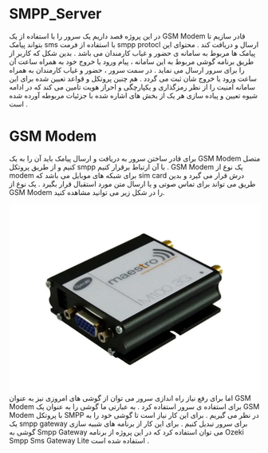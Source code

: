 # SMPP_Server
در این پروژه قصد داریم یک سرور را با استفاده از یک GSM Modem قادر سازیم تا بتواند پیامک sms با استفاده از فرمت smpp protocl  ارسال و دریافت کند . محتوای این پیامک ها مربوط به سامانه ی حضور و غیاب کارمندان می باشد . بدین شکل که کاربر از طریق برنامه گوشی مربوط به این سامانه ، پیام ورود یا خروج خود به همراه ساعت آن را برای سرور ارسال می نماید . در سمت سرور ، حضور و غیاب کارمندان به همراه ساعت ورود یا خروج شان ثبت می گردد . هم چنین پروتکل و قواعد تعیین شده برای این سامانه امنیت را از نظر رمزگذاری و یکپارچگی و احراز هویت تامین می کند که در ادامه شیوه تعیین و پیاده سازی هر یک از بخش های اشاره شده با جزئیات مربوطه آورده شده است . 
# GSM Modem 
برای قادر ساختن سرور به دریافت و ارسال پیامک باید آن را به یک GSM Modem متصل کنیم و از طریق پروتکل smpp  با آن ارتباط برقرار کنیم .  GSM Modem یک نوع از modem برای شبکه های موبایل می باشد که sim card  درش قرار می گیرد و بدین طریق می تواند برای تماس صوتی و یا ارسال متن مورد استقبال قرار بگیرد . یک نوع از GSM Modem  را در شکل زیر می توانید مشاهده کنید. 

![Alt text for the image](GSM-Modems.webp)
اما برای رفع نیاز راه اندازی سرور می توان از گوشی های امروزی نیز به عنوان GSM Modem  برای استفاده ی سرور استفاده کرد . به عبارتی ما گوشی را به عنوان یک GSM Modem  با پروتکل SMPP در نظر می گیریم . برای این کار نیاز است تا گوشی خود را به یک smpp gateway برای سرور تبدیل کنیم . برای این کار از برنامه های شبیه سازی گوشی به Smpp Gateway می توان استفاده کرد که در این پروژه از برنامه Ozeki Smpp Sms Gateway Lite  استفاده شده است . 
